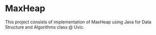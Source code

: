 # MaxHeap
This project consists of implementation of MaxHeap using Java for Data Structure and Algorithms class @ Uvic. 
